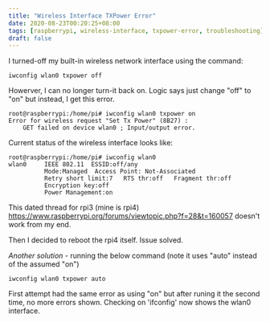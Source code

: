 ```yaml
---
title: "Wireless Interface TXPower Error"
date: 2020-08-23T00:20:25+08:00
tags: [raspberrypi, wireless-interface, txpower-error, troubleshooting]
draft: false
---
```


I turned-off my built-in wireless network interface using the command:
```
iwconfig wlan0 txpower off
```

Howerver, I can no longer turn-it back on. Logic says just change "off" to "on" but instead, I get this error.
```
root@raspberrypi:/home/pi# iwconfig wlan0 txpower on
Error for wireless request "Set Tx Power" (8B27) :
    GET failed on device wlan0 ; Input/output error.
```

Current status of the wireless interface looks like:
```
root@raspberrypi:/home/pi# iwconfig wlan0
wlan0     IEEE 802.11  ESSID:off/any  
          Mode:Managed  Access Point: Not-Associated   
          Retry short limit:7   RTS thr:off   Fragment thr:off
          Encryption key:off
          Power Management:on
```

This dated thread for rpi3 (mine is rpi4) https://www.raspberrypi.org/forums/viewtopic.php?f=28&t=160057 doesn't work from my end.

Then I decided to reboot the rpi4 itself. Issue solved.

*Another solution* - running the below command (note it uses "auto" instead of the assumed "on")
```
iwconfig wlan0 txpower auto
```
First attempt had the same error as using "on" but after runing it the second time, no more errors shown.
Checking on 'ifconfig' now shows the wlan0 interface.
